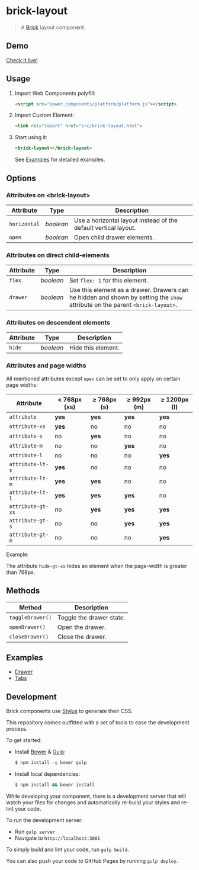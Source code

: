 # brick-layout

> A [Brick](https://github.com/mozbrick/brick/) layout component.

## Demo

[Check it live!](http://mozbrick.github.io/brick-layout)

## Usage

1. Import Web Components polyfill:

    ```html
    <script src="bower_components/platform/platform.js"></script>
    ```

2. Import Custom Element:

    ```html
    <link rel="import" href="src/brick-layout.html">
    ```

3. Start using it:

    ```html
    <brick-layout></brick-layout>
    ```

    See [Examples](#Examples) for detailed examples.

## Options

### Attributes on &lt;brick-layout&gt;

Attribute           | Type        | Description
---                 | ---         | ---
`horizontal`        | *boolean*   | Use a horizontal layout instead of the default vertical layout.
`open`              | *boolean*   | Open child drawer elements.

### Attributes on direct child-elements

Attribute     | Type        | Description
---           | ---         | ---
`flex`        | *boolean*   | Set `flex: 1` for this element.
`drawer`      | *boolean*   | Use this element as a drawer. Drawers can he hidden and shown by setting the `show` attribute on the parent `<brick-layout>`.


### Attributes on descendent elements
Attribute        | Type        | Description
---              | ---         | ---
`hide`           | *boolean*   | Hide this element. 

### Attributes and page widths

All mentioned attributes except `open` can be set to only apply on certain page widths:

Attribute         | < 768px (xs) | ≥ 768px (s) | ≥ 992px (m)  | ≥ 1200px (l)
---               | ---          | ---         | ---          | ---
`attribute`       | **yes**      | **yes**     | **yes**      | **yes**
`attribute-xs`    | **yes**      | no          | no           | no
`attribute-s`     | no           | **yes**     | no           | no
`attribute-m`     | no           | no          | **yes**      | no
`attribute-l`     | no           | no          | no           | **yes**
`attribute-lt-s`  | **yes**      | no          | no           | no
`attribute-lt-m`  | **yes**      | **yes**     | no           | no
`attribute-lt-l`  | **yes**      | **yes**     | **yes**      | no
`attribute-gt-xs` | no           | **yes**     | **yes**      | **yes**
`attribute-gt-s`  | no           | no          | **yes**      | **yes**
`attribute-gt-m`  | no           | no          | no           | **yes**

Example:

The attribute `hide-gt-xs` hides an element when the page-width is greater than 768px.

## Methods

Method          | Description
---             | ---
`toggleDrawer()`| Toggle the drawer state.
`openDrawer()`  | Open the drawer.
`closeDrawer()` | Close the drawer.

## Examples

* [Drawer](http://mozbrick.github.io/examples/brick-layout/drawer.html)
* [Tabs](http://mozbrick.github.io/examples/brick-layout/tabs.html)

## Development

Brick components use [Stylus](http://learnboost.github.com/stylus/) to generate their CSS.

This repository comes outfitted with a set of tools to ease the development process.

To get started:

* Install [Bower](http://bower.io/) & [Gulp](http://gulpjs.com/):

    ```sh
    $ npm install -g bower gulp
    ```

* Install local dependencies:

    ```sh
    $ npm install && bower install
    ```

While developing your component, there is a development server that will watch your files for changes and automatically re-build your styles and re-lint your code.

To run the development server:

* Run `gulp server`
* Navigate to `http://localhost:3001`

To simply build and lint your code, run `gulp build`.

You can also push your code to GitHub Pages by running `gulp deploy`.
